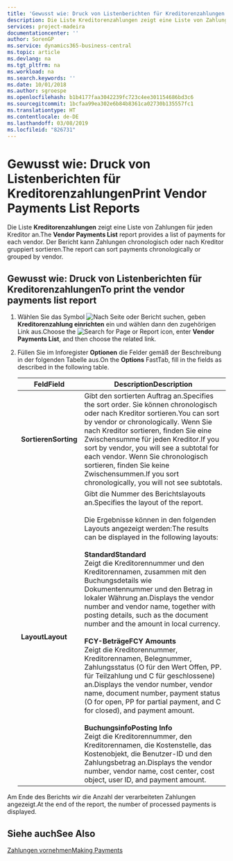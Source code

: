 ```yaml
---
title: 'Gewusst wie: Druck von Listenberichten für Kreditorenzahlungen'
description: Die Liste Kreditorenzahlungen zeigt eine Liste von Zahlungen für jeden Kreditor an. Der Bericht kann Zahlungen chronologisch oder nach Kreditor gruppiert sortieren.
services: project-madeira
documentationcenter: ''
author: SorenGP
ms.service: dynamics365-business-central
ms.topic: article
ms.devlang: na
ms.tgt_pltfrm: na
ms.workload: na
ms.search.keywords: ''
ms.date: 10/01/2018
ms.author: sgroespe
ms.openlocfilehash: b1b4177faa3042239fc723c4ee301154686bd3c6
ms.sourcegitcommit: 1bcfaa99ea302e6b84b8361ca02730b135557fc1
ms.translationtype: HT
ms.contentlocale: de-DE
ms.lasthandoff: 03/08/2019
ms.locfileid: "826731"
---
```

# <a name="print-vendor-payments-list-reports"></a><span data-ttu-id="a24f4-104">Gewusst wie: Druck von Listenberichten für Kreditorenzahlungen</span><span class="sxs-lookup"><span data-stu-id="a24f4-104">Print Vendor Payments List Reports</span></span>
<span data-ttu-id="a24f4-105">Die Liste **Kreditorenzahlungen** zeigt eine Liste von Zahlungen für jeden Kreditor an.</span><span class="sxs-lookup"><span data-stu-id="a24f4-105">The **Vendor Payments List** report provides a list of payments for each vendor.</span></span> <span data-ttu-id="a24f4-106">Der Bericht kann Zahlungen chronologisch oder nach Kreditor gruppiert sortieren.</span><span class="sxs-lookup"><span data-stu-id="a24f4-106">The report can sort payments chronologically or grouped by vendor.</span></span>  

## <a name="to-print-the-vendor-payments-list-report"></a><span data-ttu-id="a24f4-107">Gewusst wie: Druck von Listenberichten für Kreditorenzahlungen</span><span class="sxs-lookup"><span data-stu-id="a24f4-107">To print the vendor payments list report</span></span>  

1.  <span data-ttu-id="a24f4-108">Wählen Sie das Symbol ![Nach Seite oder Bericht suchen](../../media/ui-search/search_small.png "Symbol Nach Seite oder Bericht suchen"), geben **Kreditorenzahlung einrichten** ein und wählen dann den zugehörigen Link aus.</span><span class="sxs-lookup"><span data-stu-id="a24f4-108">Choose the ![Search for Page or Report](../../media/ui-search/search_small.png "Search for Page or Report icon") icon, enter **Vendor Payments List**, and then choose the related link.</span></span>  
2.  <span data-ttu-id="a24f4-109">Füllen Sie im Inforegister **Optionen** die Felder gemäß der Beschreibung in der folgenden Tabelle aus.</span><span class="sxs-lookup"><span data-stu-id="a24f4-109">On the **Options** FastTab, fill in the fields as described in the following table.</span></span>  

    |<span data-ttu-id="a24f4-110">Feld</span><span class="sxs-lookup"><span data-stu-id="a24f4-110">Field</span></span>|<span data-ttu-id="a24f4-111">Description</span><span class="sxs-lookup"><span data-stu-id="a24f4-111">Description</span></span>|  
    |---------------------------------|---------------------------------------|  
    |<span data-ttu-id="a24f4-112">**Sortieren**</span><span class="sxs-lookup"><span data-stu-id="a24f4-112">**Sorting**</span></span>|<span data-ttu-id="a24f4-113">Gibt den sortierten Auftrag an.</span><span class="sxs-lookup"><span data-stu-id="a24f4-113">Specifies the sort order.</span></span> <span data-ttu-id="a24f4-114">Sie können chronologisch oder nach Kreditor sortieren.</span><span class="sxs-lookup"><span data-stu-id="a24f4-114">You can sort by vendor or chronologically.</span></span> <span data-ttu-id="a24f4-115">Wenn Sie nach Kreditor sortieren, finden Sie eine Zwischensumme für jeden Kreditor.</span><span class="sxs-lookup"><span data-stu-id="a24f4-115">If you sort by vendor, you will see a subtotal for each vendor.</span></span> <span data-ttu-id="a24f4-116">Wenn Sie chronologisch sortieren, finden Sie keine Zwischensummen.</span><span class="sxs-lookup"><span data-stu-id="a24f4-116">If you sort chronologically, you will not see subtotals.</span></span>|  
    |<span data-ttu-id="a24f4-117">**Layout**</span><span class="sxs-lookup"><span data-stu-id="a24f4-117">**Layout**</span></span>|<span data-ttu-id="a24f4-118">Gibt die Nummer des Berichtslayouts an.</span><span class="sxs-lookup"><span data-stu-id="a24f4-118">Specifies the layout of the report.</span></span><br /><br /> <span data-ttu-id="a24f4-119">Die Ergebnisse können in den folgenden Layouts angezeigt werden:</span><span class="sxs-lookup"><span data-stu-id="a24f4-119">The results can be displayed in the following layouts:</span></span><br /><br /> <span data-ttu-id="a24f4-120">**Standard**</span><span class="sxs-lookup"><span data-stu-id="a24f4-120">**Standard**</span></span><br /> <span data-ttu-id="a24f4-121">Zeigt die Kreditorennummer und den Kreditorennamen, zusammen mit den Buchungsdetails wie Dokumentennummer und den Betrag in lokaler Währung an.</span><span class="sxs-lookup"><span data-stu-id="a24f4-121">Displays the vendor number and vendor name, together with posting details, such as the document number and the amount in local currency.</span></span><br /><br /> <span data-ttu-id="a24f4-122">**FCY-Beträge**</span><span class="sxs-lookup"><span data-stu-id="a24f4-122">**FCY Amounts**</span></span><br /> <span data-ttu-id="a24f4-123">Zeigt die Kreditorennummer, Kreditorennamen, Belegnummer, Zahlungsstatus (O für den Wert Offen, PP. für Teilzahlung und C für geschlossene) an.</span><span class="sxs-lookup"><span data-stu-id="a24f4-123">Displays the vendor number, vendor name, document number, payment status (O for open, PP for partial payment, and C for closed), and payment amount.</span></span><br /><br /> <span data-ttu-id="a24f4-124">**Buchungsinfo**</span><span class="sxs-lookup"><span data-stu-id="a24f4-124">**Posting Info**</span></span><br /> <span data-ttu-id="a24f4-125">Zeigt die Kreditorennummer, den Kreditorennamen, die Kostenstelle, das Kostenobjekt, die Benutzer-ID und den Zahlungsbetrag an.</span><span class="sxs-lookup"><span data-stu-id="a24f4-125">Displays the vendor number, vendor name, cost center, cost object, user ID, and payment amount.</span></span>|  

 <span data-ttu-id="a24f4-126">Am Ende des Berichts wir die Anzahl der verarbeiteten Zahlungen angezeigt.</span><span class="sxs-lookup"><span data-stu-id="a24f4-126">At the end of the report, the number of processed payments is displayed.</span></span>  

## <a name="see-also"></a><span data-ttu-id="a24f4-127">Siehe auch</span><span class="sxs-lookup"><span data-stu-id="a24f4-127">See Also</span></span>  
[<span data-ttu-id="a24f4-128">Zahlungen vornehmen</span><span class="sxs-lookup"><span data-stu-id="a24f4-128">Making Payments</span></span>](../../payables-make-payments.md)
